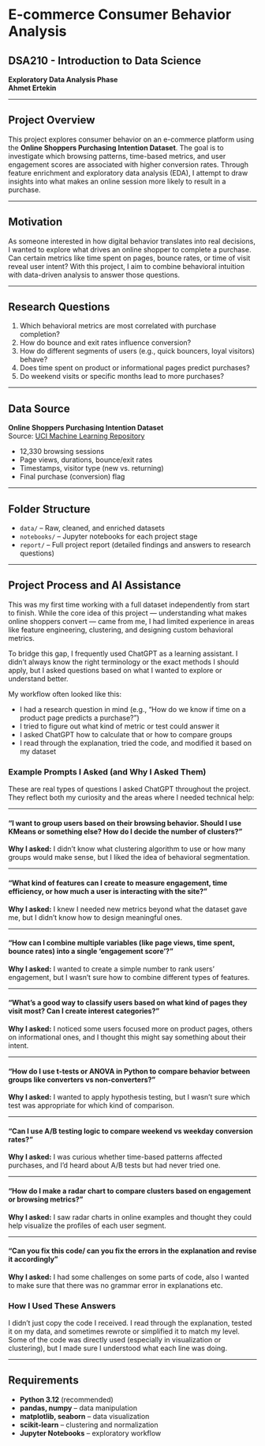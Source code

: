 # E-commerce Consumer Behavior Analysis

## DSA210 - Introduction to Data Science
**Exploratory Data Analysis Phase**  
**Ahmet Ertekin**

---

##  Project Overview

This project explores consumer behavior on an e-commerce platform using the **Online Shoppers Purchasing Intention Dataset**. The goal is to investigate which browsing patterns, time-based metrics, and user engagement scores are associated with higher conversion rates. Through feature enrichment and exploratory data analysis (EDA), I attempt to draw insights into what makes an online session more likely to result in a purchase.

---

##  Motivation

As someone interested in how digital behavior translates into real decisions, I wanted to explore what drives an online shopper to complete a purchase. Can certain metrics like time spent on pages, bounce rates, or time of visit reveal user intent? With this project, I aim to combine behavioral intuition with data-driven analysis to answer those questions.

---

## Research Questions

1. Which behavioral metrics are most correlated with purchase completion?
2. How do bounce and exit rates influence conversion?
3. How do different segments of users (e.g., quick bouncers, loyal visitors) behave?
4. Does time spent on product or informational pages predict purchases?
5. Do weekend visits or specific months lead to more purchases?

---

## Data Source

**Online Shoppers Purchasing Intention Dataset**  
Source: [UCI Machine Learning Repository](https://archive.ics.uci.edu/dataset/468/online+shoppers+purchasing+intention+dataset)  
- 12,330 browsing sessions  
- Page views, durations, bounce/exit rates  
- Timestamps, visitor type (new vs. returning)  
- Final purchase (conversion) flag  

---

## Folder Structure

- `data/` – Raw, cleaned, and enriched datasets  
- `notebooks/` – Jupyter notebooks for each project stage  
- `report/` – Full project report (detailed findings and answers to research questions)
  
---

## Project Process and AI Assistance

This was my first time working with a full dataset independently from start to finish. While the core idea of this project — understanding what makes online shoppers convert — came from me, I had limited experience in areas like feature engineering, clustering, and designing custom behavioral metrics.

To bridge this gap, I frequently used ChatGPT as a learning assistant. I didn’t always know the right terminology or the exact methods I should apply, but I asked questions based on what I wanted to explore or understand better.

My workflow often looked like this:
- I had a research question in mind (e.g., “How do we know if time on a product page predicts a purchase?”)
- I tried to figure out what kind of metric or test could answer it
- I asked ChatGPT how to calculate that or how to compare groups
- I read through the explanation, tried the code, and modified it based on my dataset

### Example Prompts I Asked (and Why I Asked Them)

These are real types of questions I asked ChatGPT throughout the project. They reflect both my curiosity and the areas where I needed technical help:

---

#### “I want to group users based on their browsing behavior. Should I use KMeans or something else? How do I decide the number of clusters?”

**Why I asked:** I didn’t know what clustering algorithm to use or how many groups would make sense, but I liked the idea of behavioral segmentation.

---

#### “What kind of features can I create to measure engagement, time efficiency, or how much a user is interacting with the site?”

**Why I asked:** I knew I needed new metrics beyond what the dataset gave me, but I didn’t know how to design meaningful ones.

---

#### “How can I combine multiple variables (like page views, time spent, bounce rates) into a single ‘engagement score’?”

**Why I asked:** I wanted to create a simple number to rank users’ engagement, but I wasn’t sure how to combine different types of features.

---

#### “What’s a good way to classify users based on what kind of pages they visit most? Can I create interest categories?”

**Why I asked:** I noticed some users focused more on product pages, others on informational ones, and I thought this might say something about their intent.

---

#### “How do I use t-tests or ANOVA in Python to compare behavior between groups like converters vs non-converters?”

**Why I asked:** I wanted to apply hypothesis testing, but I wasn’t sure which test was appropriate for which kind of comparison.

---

#### “Can I use A/B testing logic to compare weekend vs weekday conversion rates?”

**Why I asked:** I was curious whether time-based patterns affected purchases, and I’d heard about A/B tests but had never tried one.

---

#### “How do I make a radar chart to compare clusters based on engagement or browsing metrics?”

**Why I asked:** I saw radar charts in online examples and thought they could help visualize the profiles of each user segment.

---

#### “Can you fix this code/ can you fix the errors in the explanation and revise it accordingly”

**Why I asked:** I had some challenges on some parts of code, also I wanted to make sure that there was no grammar error in explanations etc.

### How I Used These Answers

I didn’t just copy the code I received. I read through the explanation, tested it on my data, and sometimes rewrote or simplified it to match my level. Some of the code was directly used (especially in visualization or clustering), but I made sure I understood what each line was doing.

---

## Requirements

- **Python 3.12** (recommended)
- **pandas, numpy** – data manipulation
- **matplotlib, seaborn** – data visualization
- **scikit-learn** – clustering and normalization
- **Jupyter Notebooks** – exploratory workflow
